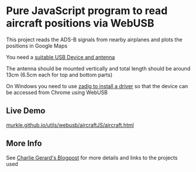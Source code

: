 # Pure JavaScript program to read aircraft positions via WebUSB

This project reads the ADS-B signals from nearby airplanes and plots the positions in Google Maps

You need a [suitable USB Device and antenna](https://www.amazon.com/gp/product/B011HVUEME/ref=as_li_tl?ie=UTF8&camp=1789&creative=9325&creativeASIN=B011HVUEME&linkCode=as2&tag=wa7son-20&linkId=ae47931667148dc42699cd9c9705422e)

The antenna should be mounted vertically and total length should be around 13cm (6.5cm each for top and bottom parts)

On Windows you need to use [zadig to install a driver](https://www.rtl-sdr.com/tag/zadig/) so that the device can be accessed from Chrome using WebUSB

## Live Demo

[murkle.github.io/utils/webusb/aircraftJS/aircraft.html](https://murkle.github.io/utils/webusb/aircraftJS/aircraft.html)

## More Info

See [Charlie Gerard's Blogpost](https://charliegerard.dev/blog/aircraft-radar-system-rtl-sdr-web-usb/) for more details and links to the projects used


